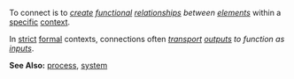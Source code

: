 To connect is to *[create](https://github.com/gcassel/Modular-Organization-Terminology/blob/master/terms/creation.md) [functional](https://github.com/gcassel/Modular-Organization-Terminology/blob/master/terms/function.md) [relationships](https://github.com/gcassel/Modular-Organization-Terminology/blob/master/terms/relationship.md) between [elements](https://github.com/gcassel/Modular-Organization-Terminology/blob/master/terms/element.md)* within a [specific](https://github.com/gcassel/Modular-Organization-Terminology/blob/master/terms/specific.md) [context](https://github.com/gcassel/Modular-Organization-Terminology/blob/master/terms/context.md).

In [strict](https://github.com/gcassel/Modular-Organization-Terminology/blob/master/terms/strict.md) [formal](https://github.com/gcassel/Modular-Organization-Terminology/blob/master/terms/form.md) contexts, connections often *[transport](https://github.com/gcassel/Modular-Organization-Terminology/blob/master/terms/transport.md) [outputs](https://github.com/gcassel/Modular-Organization-Terminology/blob/master/terms/output.md) to function as [inputs](https://github.com/gcassel/Modular-Organization-Terminology/blob/master/terms/input.md)*. 
		
**See Also:** [process](https://github.com/gcassel/Modular-Organization-Terminology/blob/master/terms/process.md), [system](https://github.com/gcassel/Modular-Organization-Terminology/blob/master/terms/system.md)
